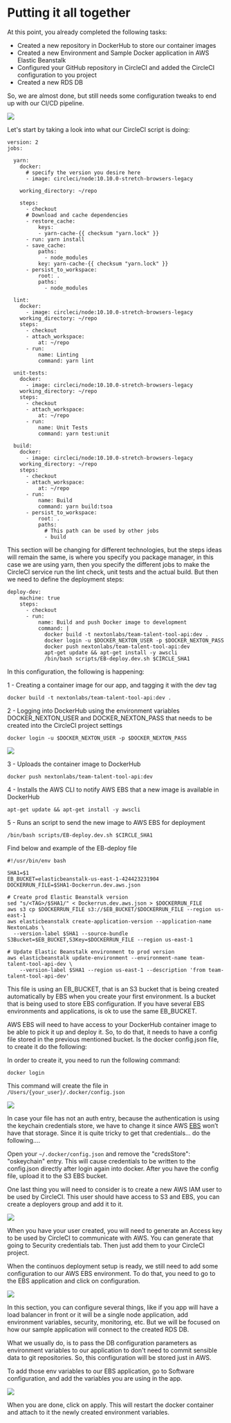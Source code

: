 # Putting it all together

At this point, you already completed the following tasks:

* Created a new repository in DockerHub to store our container images
* Created a new Environment and Sample Docker application in AWS Elastic Beanstalk
* Configured your GitHub repository in CircleCI and added the CircleCI configuration to you project
* Created a new RDS DB

So, we are almost done, but still needs some configuration tweaks to end up with our CI/CD pipeline.

![](https://lh5.googleusercontent.com/zyYQVUGSTlbb7ui9IOefGPAf8B-k6pNyWYIx-q7tzK8OtmeUzwFLNnUCk9oOxM-0lq82An_b8bJHfskFkmrhQ_JnzTJh_V3fNpGgGLDqKLwXoJmuDGvJQzZK6byc_70iCTVTB6wq)

Let's start by taking a look into what our CircleCI script is doing:

```text
version: 2
jobs:

  yarn:
    docker:
      # specify the version you desire here
      - image: circleci/node:10.10.0-stretch-browsers-legacy

    working_directory: ~/repo

    steps:
      - checkout
      # Download and cache dependencies
      - restore_cache:
          keys:
          - yarn-cache-{{ checksum "yarn.lock" }}
      - run: yarn install
      - save_cache:
          paths:
            - node_modules
          key: yarn-cache-{{ checksum "yarn.lock" }}
      - persist_to_workspace:
          root: .
          paths:
            - node_modules

  lint:
    docker:
      - image: circleci/node:10.10.0-stretch-browsers-legacy
    working_directory: ~/repo
    steps:
      - checkout
      - attach_workspace:
          at: ~/repo
      - run:
          name: Linting
          command: yarn lint

  unit-tests:
    docker:
      - image: circleci/node:10.10.0-stretch-browsers-legacy
    working_directory: ~/repo
    steps:
      - checkout
      - attach_workspace:
          at: ~/repo
      - run:
          name: Unit Tests
          command: yarn test:unit

  build:
    docker:
      - image: circleci/node:10.10.0-stretch-browsers-legacy
    working_directory: ~/repo
    steps:
      - checkout
      - attach_workspace:
          at: ~/repo
      - run:
          name: Build
          command: yarn build:tsoa
      - persist_to_workspace:
          root: .
          paths:
            # This path can be used by other jobs
            - build
```

This section will be changing for different technologies, but the steps ideas will remain the same, is where you specify you package manager, in this case we are using yarn, then you specify the different jobs to make the CircleCI service run the lint check, unit tests and the actual build. But then we need to define the deployment steps:

```text
deploy-dev:
    machine: true
    steps:
      - checkout
      - run:
          name: Build and push Docker image to development
          command: |
            docker build -t nextonlabs/team-talent-tool-api:dev .
            docker login -u $DOCKER_NEXTON_USER -p $DOCKER_NEXTON_PASS
            docker push nextonlabs/team-talent-tool-api:dev
            apt-get update && apt-get install -y awscli
            /bin/bash scripts/EB-deploy.dev.sh $CIRCLE_SHA1
```

In this configuration, the following is happening:

1 - Creating a container image for our app, and tagging it with the dev tag

```text
docker build -t nextonlabs/team-talent-tool-api:dev .
```

2 - Logging into DockerHub using the environment variables DOCKER\_NEXTON\_USER and DOCKER\_NEXTON\_PASS that needs to be created into the CircleCI project settings

```text
docker login -u $DOCKER_NEXTON_USER -p $DOCKER_NEXTON_PASS
```

![](https://github.com/nexton-labs/docs/tree/7da9da3c16b52046e57271ac9f6e8f9c76f282e1/.gitbook/assets/image%20%2820%29.png)

3 - Uploads the container image to DockerHub

```text
docker push nextonlabs/team-talent-tool-api:dev
```

4 - Installs the AWS CLI to notify AWS EBS that a new image is available in DockerHub

```text
apt-get update && apt-get install -y awscli
```

5 - Runs an script to send the new image to AWS EBS for deployment

```text
/bin/bash scripts/EB-deploy.dev.sh $CIRCLE_SHA1
```

Find below and example of the EB-deploy file

```text
#!/usr/bin/env bash

SHA1=$1
EB_BUCKET=elasticbeanstalk-us-east-1-424423231904
DOCKERRUN_FILE=$SHA1-Dockerrun.dev.aws.json

# Create prod Elastic Beanstalk version
sed "s/<TAG>/$SHA1/" < Dockerrun.dev.aws.json > $DOCKERRUN_FILE
aws s3 cp $DOCKERRUN_FILE s3://$EB_BUCKET/$DOCKERRUN_FILE --region us-east-1
aws elasticbeanstalk create-application-version --application-name NextonLabs \
  --version-label $SHA1 --source-bundle S3Bucket=$EB_BUCKET,S3Key=$DOCKERRUN_FILE --region us-east-1

# Update Elastic Beanstalk environment to prod version
aws elasticbeanstalk update-environment --environment-name team-talent-tool-api-dev \
    --version-label $SHA1 --region us-east-1 --description 'from team-talent-tool-api-dev'
```

This file is using an EB\_BUCKET, that is an S3 bucket that is being created automatically by EBS when you create your first environment. Is a bucket that is being used to store EBS configuration. If you have several EBS environments and applications, is ok to use the same EB\_BUCKET.

AWS EBS will need to have access to your DockerHub container image to be able to pick it up and deploy it. So, to do that, it needs to have a config file stored in the previous mentioned bucket. Is the docker config.json file, to create it do the following:

In order to create it, you need to run the following command:

`docker login`

This command will create the file in `/Users/{your_user}/.docker/config.json`

![](https://lh6.googleusercontent.com/KlOldQEe8SrWGwEP37ZTxZ0_ySP6K1LAF8D2yyTfJSBIc7cOUiNvpzcUBEgc9n8n5o4BxzYFvKDQy0P2aZVWjMiqOcyXecUbIpO9VAzuYlynQUnk9LsKlH8OLSI5lOSZK1KAFdDZcM0wEMTORw)

In case your file has not an auth entry, because the authentication is using the keychain credentials store, we have to change it since AWS [EBS](https://aws.amazon.com/es/elasticbeanstalk/) won’t have that storage. Since it is quite tricky to get that credentials… do the following....

Open your `~/.docker/config.json` and remove the "credsStore": "oskeychain" entry. This will cause credentials to be written to the config.json directly after login again into docker. After you have the config file, upload it to the S3 EBS bucket.

One last thing you will need to consider is to create a new AWS IAM user to be used by CircleCI. This user should have access to S3 and EBS, you can create a deployers group and add it to it.

![](../../.gitbook/assets/image.png)

When you have your user created, you will need to generate an Access key to be used by CircleCI to communicate with AWS. You can generate that going to Security credentials tab. Then just add them to your CircleCI project.

When the continuos deployment setup is ready, we still need to add some configuration to our AWS EBS environment. To do that, you need to go to the EBS application and click on configuration.

![](../../.gitbook/assets/image%20%283%29.png)

In this section, you can configure several things, like if you app will have a load balancer in front or it will be a single node application, add environment variables, security, monitoring, etc. But we will be focused on how our sample application will connect to the created RDS DB.

What we usually do, is to pass the DB configuration parameters as environment variables to our application to don't need to commit sensible data to git repositories. So, this configuration will be stored just in AWS.

To add those env variables to our EBS application, go to Software configuration, and add the variables you are using in the app.

![](../../.gitbook/assets/image%20%2811%29.png)

When you are done, click on apply. This will restart the docker container and attach to it the newly created environment variables.

